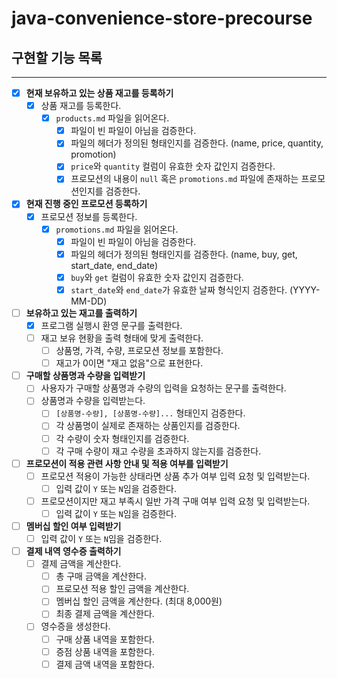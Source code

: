 # java-convenience-store-precourse

## 구현할 기능 목록

---

- [x] **현재 보유하고 있는 상품 재고를 등록하기**
    - [x] 상품 재고를 등록한다.
        - [x] `products.md` 파일을 읽어온다.
            - [x] 파일이 빈 파일이 아님을 검증한다.
            - [x] 파일의 헤더가 정의된 형태인지를 검증한다. (name, price, quantity, promotion)
            - [x] `price`와 `quantity` 컬럼이 유효한 숫자 값인지 검증한다.
            - [x] 프로모션의 내용이 `null` 혹은 `promotions.md` 파일에 존재하는 프로모션인지를 검증한다.

- [x] **현재 진행 중인 프로모션 등록하기**
    - [x] 프로모션 정보를 등록한다.
        - [x] `promotions.md` 파일을 읽어온다.
            - [x] 파일이 빈 파일이 아님을 검증한다.
            - [x] 파일의 헤더가 정의된 형태인지를 검증한다. (name, buy, get, start_date, end_date)
            - [x] `buy`와 `get` 컬럼이 유효한 숫자 값인지 검증한다.
            - [x] `start_date`와 `end_date`가 유효한 날짜 형식인지 검증한다. (YYYY-MM-DD)

- [ ] **보유하고 있는 재고를 출력하기**
    - [x] 프로그램 실행시 환영 문구를 출력한다.
    - [ ] 재고 보유 현황을 출력 형태에 맞게 출력한다.
        - [ ] 상품명, 가격, 수량, 프로모션 정보를 포함한다.
        - [ ] 재고가 0이면 "재고 없음"으로 표현한다.

- [ ] **구매할 상품명과 수량을 입력받기**
    - [ ] 사용자가 구매할 상품명과 수량의 입력을 요청하는 문구를 출력한다.
    - [ ] 상품명과 수량을 입력받는다.
        - [ ] `[상품명-수량], [상품명-수량]...` 형태인지 검증한다.
        - [ ] 각 상품명이 실제로 존재하는 상품인지를 검증한다.
        - [ ] 각 수량이 숫자 형태인지를 검증한다.
        - [ ] 각 구매 수량이 재고 수량을 초과하지 않는지를 검증한다.

- [ ] **프로모션이 적용 관련 사항 안내 및 적용 여부를 입력받기**
    - [ ] 프로모션 적용이 가능한 상태라면 상품 추가 여부 입력 요청 및 입력받는다.
        - [ ] 입력 값이 `Y` 또는 `N`임을 검증한다.
    - [ ] 프로모션이지만 재고 부족시 일반 가격 구매 여부 입력 요청 및 입력받는다.
        - [ ] 입력 값이 `Y` 또는 `N`임을 검증한다.

- [ ] **멤버십 할인 여부 입력받기**
    - [ ] 입력 값이 `Y` 또는 `N`임을 검증한다.

- [ ] **결제 내역 영수증 출력하기**
    - [ ] 결제 금액을 계산한다.
        - [ ] 총 구매 금액을 계산한다.
        - [ ] 프로모션 적용 할인 금액을 계산한다.
        - [ ] 멤버십 할인 금액을 계산한다. (최대 8,000원)
        - [ ] 최종 결제 금액을 계산한다.
    - [ ] 영수증을 생성한다.
        - [ ] 구매 상품 내역을 포함한다.
        - [ ] 증점 상품 내역을 포함한다.
        - [ ] 결제 금액 내역을 포함한다.